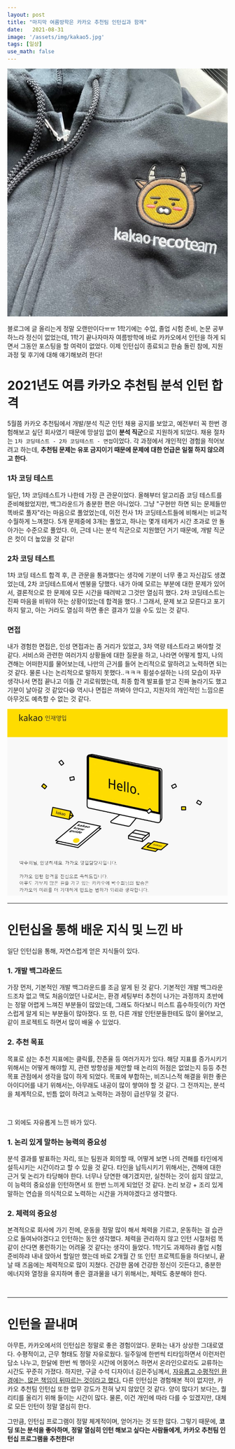 ```yaml
---
layout: post
title: "마지막 여름방학은 카카오 추천팀 인턴십과 함께"
date:   2021-08-31
image: '/assets/img/kakao5.jpg'
tags: [일상]
use_math: false
---
```


<img src="/assets/img/kakao5.jpg" width="750px">

<br>

블로그에 글 올리는게 정말 오랜만이다ㅠㅠ 1학기에는 수업, 졸업 시험 준비, 논문 공부하느라 정신이 없었는데, 1학기 끝나자마자 여름방학에 바로 카카오에서 인턴을 하게 되면서 그동안 포스팅을 할 여력이 없었다. 이제 인턴십이 종료되고 한숨 돌린 참에, 지원 과정 및 후기에 대해 얘기해보려 한다!


# 2021년도 여름 카카오 추천팀 분석 인턴 합격  

5월쯤 카카오 추천팀에서 개발/분석 직군 인턴 채용 공지를 보았고, 예전부터 꼭 한번 경험해보고 싶던 회사였기 때문에 망설임 없이 **분석 직군**으로 지원하게 되었다. 채용 절차는 ``1차 코딩테스트 - 2차 코딩테스트 - 면접``이었다. 각 과정에서 개인적인 경험을 적어보려고 하는데, **추천팀 문제는 유포 금지이기 때문에 문제에 대한 언급은 일절 하지 않으려고 한다**.

### 1차 코딩 테스트

일단, 1차 코딩테스트가 나한테 가장 큰 관문이었다. 올해부터 알고리즘 코딩 테스트를 준비해왔었지만, 백그라운드가 충분한 편은 아니었다. 그냥 "구현만 하면 되는 문제들만 똑바로 풀자"라는 마음으로 풀었었는데, 이전 전사 1차 코딩테스트들에 비해서는 비교적 수월하게 느껴졌다. 5개 문제중에 3개는 풀었고, 하나는 몇개 테케가 시간 초과로 안 돌아가는 수준으로 풀었다. 아, 근데 나는 분석 직군으로 지원했던 거기 때문에, 개발 직군은 컷이 더 높았을 것 같다!

### 2차 코딩 테스트

1차 코딩 테스트 합격 후, 큰 관문을 통과했다는 생각에 기분이 너무 좋고 자신감도 생겼었는데, 2차 코딩테스트에서 멘붕을 당했다. 내가 아예 모르는 부분에 대한 문제가 있어서, 결론적으로 한 문제에 모든 시간을 때려박고 그것만 열심히 했다. 2차 코딩테스트는 진짜 마음을 비워야 하는 상황이었는데 합격을 했다..! 그래서, 문제 보고 모른다고 포기하지 말고, 아는 거라도 열심히 하면 좋은 결과가 있을 수도 있는 것 같다.


### 면접

내가 경험한 면접은, 인성 면접과는 좀 거리가 있었고, 3차 역량 테스트라고 봐야할 것 같다. 서비스와 관련한 여러가지 상황들에 대한 질문을 하고, 나라면 어떻게 할지, 나의 견해는 어떠한지를 물어보는데, 나만의 근거를 들어 논리적으로 말하려고 노력하면 되는 것 같다. 물론 나는 논리적으로 말하지 못했다..ㅋㅋㅋ 횡설수설하는 나의 모습이 자꾸 생각나서 면접 끝나고 이틀 간 괴로워했는데, 최종 합격 발표를 받고 진짜 놀라기도 했고 기분이 날아갈 것 같았다😆 역시나 면접은 까봐야 안다고, 지원자의 개인적인 느낌으론 아무것도 예측할 수 없는 것 같다.

<img src="/assets/img/kakao2.JPG" width="750px">

<br>

---

# 인턴십을 통해 배운 지식 및 느낀 바

일단 인턴십을 통해, 자연스럽게 얻은 지식들이 있다.

### 1. 개발 백그라운드

가장 먼저, 기본적인 개발 백그라운드를 조금 알게 된 것 같다. 기본적인 개발 백그라운드조차 없고 맥도 처음이었던 나로서는, 환경 세팅부터 추천이 나가는 과정까지 초반에는 정말 어렵게 느껴진 부분들이 많았는데, 그래도 하다보니 미스트 흡수하듯이(?) 자연스럽게 알게 되는 부분들이 많아졌다. 또 한, 다른 개발 인턴분들한테도 많이 물어보고, 같이 프로젝트도 하면서 많이 배울 수 있었다.

### 2. 추천 목표

목표로 삼는 추천 지표에는 클릭률, 잔존율 등 여러가지가 있다. 해당 지표를 증가시키기 위해서는 어떻게 해야할 지, 관련 방향성을 제안할 때 논리의 허점은 없었는지 등등 추천 목표 관점에서 생각을 많이 하게 되었다. 목표에 부합하는, 비즈니스적 해결을 위한 좋은 아이디어를 내기 위해서는, 아무래도 내공이 많이 쌓여야 할 것 같다. 그 전까지는, 분석을 체계적으로, 빈틈 없이 하려고 노력하는 과정이 급선무일 것 같다.

<br>

그 외에도 자유롭게 느낀 바가 있다.

### 1. 논리 있게 말하는 능력의 중요성

분석 결과를 발표하는 자리, 또는 팀원과 회의할 때, 어떻게 보면 나의 견해를 타인에게 설득시키는 시간이라고 할 수 있을 것 같다. 타인을 납득시키기 위해서는, 견해에 대한 근거 및 논리가 타당해야 한다. 너무나 당연한 얘기겠지만, 실천하는 것이 쉽지 않았고, 이 능력의 중요성을 인턴하면서 또 한번 느끼게 되었던 것 같다. 논리 보강 + 조리 있게 말하는 연습을 의식적으로 노력하는 시간을 가져야겠다고 생각했다.

### 2. 체력의 중요성

본격적으로 회사에 가기 전에, 운동을 정말 많이 해서 체력을 기르고, 운동하는 걸 습관으로 들여놔야겠다고 인턴하는 동안 생각했다. 체력을 관리하지 않고 인턴 시절처럼 똑같이 산다면 롱런하기는 어려울 것 같다는 생각이 들었다. 1학기도 과제하랴 졸업 시험 준비하랴 내내 앉아서 할일만 했는데 바로 2개월 간 또 인턴 프로젝트들을 하다보니, 끝날 때 즈음에는 체력적으로 많이 지쳤다. 건강한 몸에 건강한 정신이 깃든다고, 충분한 에너지와 열정을 유지하며 좋은 결과물을 내기 위해서는, 체력도 충분해야 한다.

<br>

---

# 인턴을 끝내며

아무튼, 카카오에서의 인턴십은 정말로 좋은 경험이었다. 문화는 내가 상상한 그대로였다. 수평적이고, 근무 형태도 정말 자유로웠다. 일주일에 한번씩 티타임하면서 이런저런 담소 나누고, 한달에 한번 씩 행아웃 시간에 어몽어스 하면서 온라인으로라도 교류하는 시간도 꾸준히 가졌다. 하지만, 구글 수석 디자이너 김은주님께서, <u>자유롭고 수평적인 환경에는, 많은 책임이 뒤따르는 것이라고 했다.</u> 다른 인턴십은 경험해본 적이 없지만, 카카오 추천팀 인턴십 또한 업무 강도가 전혀 낮지 않았던 것 같다. 양이 많다기 보다는, 퀄리티를 올리기 위해 들이는 시간이 많다. 물론, 이건 개인에 따라 다를 수 있겠지만, 대체로 모든 인턴이 정말 열심히 한다.

그만큼, 인턴십 프로그램이 정말 체계적이며, 얻어가는 것 또한 많다. 그렇기 때문에, **코딩 또는 분석을 좋아하며, 정말 열심히 인턴 해보고 싶다는 사람들에게, 카카오 추천팀 인턴십 프로그램을 추천한다!**


<br>
